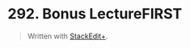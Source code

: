 # 292. Bonus LectureFIRST


> Written with [StackEdit+](https://stackedit.net/).



<!--stackedit_data:
eyJoaXN0b3J5IjpbLTIwNTUyNzAxMjFdfQ==
-->